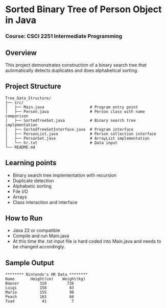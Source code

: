 # Sorted Binary Tree of Person Object in Java
### Course: CSCI 2251 Intermediate Programming  

## Overview
This project demonstrates construction of a binary search tree that automatically detects duplicates and does alphabetical sorting. 

## Project Structure 
```
Tree_Data_Structure/
├── src/
│   ├── Main.java                    # Program entry point
│   ├── Person.java                  # Person class with name comparison
│   ├── SortedTreeSet.java           # Binary search tree implementation
│   ├── SortedTreeSetInterface.java  # Program interface
│   ├── PersonList.java              # Person collection interface
│   ├── PersonSet.java               # ArrayList implementation
│   └── hr.txt                       # Data input
└── README.md
```
## Learning points 
- Binary search tree implementation with recursion 
- Duplicate detection 
- Alphabetic sorting
- File I/O 
- Arrays 
- Class interaction and interface 

## How to Run
- Java 22 or compatible 
- Compile and run Main.java
- At this time the .txt input file is hard coded into Main.java and needs to be changed accordingly. 

## Sample Output
```
******** Nintendo's HR Data ********
Name       Height(cm)    Weight(kg)
Bowser         310         726
Luigi          158          83
Mario          155          90
Peach          183          60
Toad            41           7
```